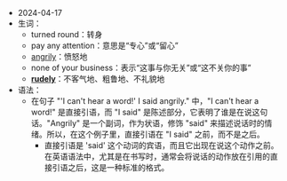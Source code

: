 - 2024-04-17
- 生词：
	- turned round：转身
	- pay any attention：意思是“专心”或“留心”
	- [angrily](https://www.wordreference.com/enzh/angrily)：愤怒地
	- none of your business：表示“这事与你无关”或“这不关你的事”
	- [**rudely**](https://www.wordreference.com/enzh/rudely)：不客气地、粗鲁地、不礼貌地
- 语法：
	- 在句子 "'I can't hear a word!' I said angrily." 中，"I can't hear a word!" 是直接引语，而 "I said" 是陈述部分，它表明了谁是在说这句话。"Angrily" 是一个副词，作为状语，修饰 "said" 来描述说话时的情绪。所以，在这个例子里，直接引语在 "I said" 之前，而不是之后。
		- 直接引语是 'said' 这个动词的宾语，而且它出现在说这个动作之前。在英语语法中，尤其是在书写时，通常会将说话的动作放在引用的直接引语之后，这是一种标准的格式。